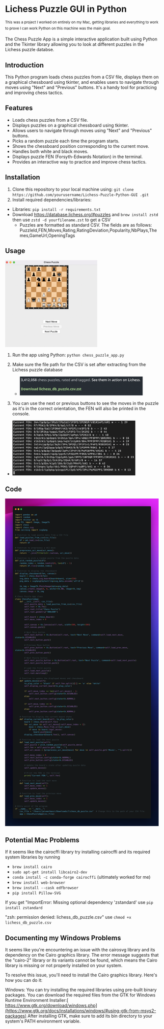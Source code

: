# Lichess Puzzle GUI in Python

<sup>This was a project I worked on entirely on my Mac, getting libraries and everything to work to prove I can work Python on this machine was the main goal.</sup>

The Chess Puzzle App is a simple interactive application built using Python and the Tkinter library allowing you to look at different puzzles in the Lichess puzzle databse.


## Introduction
This Python program loads chess puzzles from a CSV file, displays them on a graphical chessboard using tkinter, and enables users to navigate through moves using "Next" and "Previous" buttons. It's a handy tool for practicing and improving chess tactics.

## Features
- Loads chess puzzles from a CSV file.
- Displays puzzles on a graphical chessboard using tkinter.
- Allows users to navigate through moves using "Next" and "Previous" buttons.
- Picks a random puzzle each time the program starts.
- Shows the chessboard position corresponding to the current move.
- Handles both white and black moves.
- Displays puzzle FEN (Forsyth-Edwards Notation) in the terminal.
- Provides an interactive way to practice and improve chess tactics.

## Installation
1. Clone this repository to your local machine using: `git clone https://github.com/yourusername/Lichess-Puzzle-Python-GUI
.git`
2. Install required dependencies/libraries:
- Libraries: `pip install -r requirements.txt`
- Download https://database.lichess.org/#puzzles and `brew install zstd` then use `zstd -d yourfilename.zst` to get a CSV
  - Puzzles are formatted as standard CSV. The fields are as follows: PuzzleId,FEN,Moves,Rating,RatingDeviation,Popularity,NbPlays,Themes,GameUrl,OpeningTags


## Usage
<img src="https://raw.githubusercontent.com/imjbassi/Lichess-Puzzle-Python-GUI/main/Images/GUI%20Screenshot.png" width="300">

1. Run the app using Python: `python chess_puzzle_app.py`
2. Make sure the file path for the CSV is set after extracting from the Lichess puzzle database
   
   - <img src="https://raw.githubusercontent.com/imjbassi/Lichess-Puzzle-Python-GUI/main/Images/LichessPuzzleDB.png" width="400">
3. You can use the next or previous buttons to see the moves in the puzzle as it's in the correct orientation, the FEN will also be printed in the console.

- <img src="https://raw.githubusercontent.com/imjbassi/Lichess-Puzzle-Python-GUI/main/Images/Terminal%20Example.png" width="400">


## Code
<img src="https://raw.githubusercontent.com/imjbassi/Lichess-Puzzle-Python-GUI/main/Images/ChessPY.png" width="500">

## Potential Mac Problems
If it seems like the cairocffi library try installing cairocffi and its required system libraries by running
- `brew install cairo`
- `sudo apt-get install libcairo2-dev`
- `conda install -c conda-forge cairocffi` (ultimately worked for me)
- `brew install web-browser`
- `brew install --cask edfbrowser`
- `pip install Pillow-SVG`

If you get "ImportError: Missing optional dependency 'zstandard' use `pip install zstandard`

"zsh: permission denied: lichess_db_puzzle.csv"  use `chmod +x lichess_db_puzzle.csv`

## Documenting my Windows Problems

It seems like you're encountering an issue with the cairosvg library and its dependency on the Cairo graphics library. The error message suggests that the "cairo-2" library or its variants cannot be found, which means the Cairo library is missing or not properly installed on your system.

To resolve this issue, you'll need to install the Cairo graphics library. Here's how you can do it:

Windows:
You can try installing the required libraries using pre-built binary packages. You can download the required files from the GTK for Windows Runtime Environment Installer:[ https://www.gtk.org/download/windows.php](https://www.gtk.org/docs/installations/windows/#using-gtk-from-msys2-packages)
After installing GTK, make sure to add its bin directory to your system's PATH environment variable.

